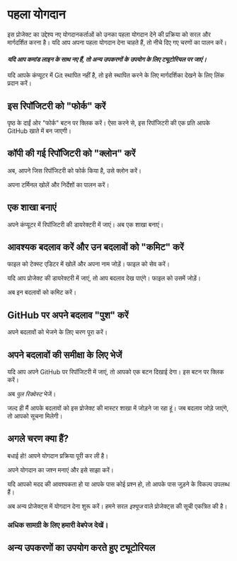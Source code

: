 # पहला योगदान

इस प्रोजेक्ट का उद्देश्य नए योगदानकर्ताओं को उनका पहला योगदान देने की प्रक्रिया को सरल और मार्गदर्शित करना है। यदि आप अपना पहला योगदान देना चाहते हैं, तो नीचे दिए गए चरणों का पालन करें।

#### *यदि आप कमांड लाइन के साथ नए हैं, तो अन्य उपकरणों के उपयोग के लिए ट्यूटोरियल पर जाएं।*

यदि आपके कंप्यूटर में Git स्थापित नहीं है, तो इसे स्थापित करने के लिए मार्गदर्शिका देखने के लिए लिंक प्रदान करें।

## इस रिपॉजिटरी को "फोर्क" करें

पृष्ठ के दाईं ओर "फोर्क" बटन पर क्लिक करें। ऐसा करने से, इस रिपॉजिटरी की एक प्रति आपके GitHub खाते में बन जाएगी।

## कॉपी की गई रिपॉजिटरी को "क्लोन" करें

अब, आपने जिस रिपॉजिटरी को फोर्क किया है, उसे क्लोन करें।

अपना टर्मिनल खोलें और निर्देशों का पालन करें।

## एक शाखा बनाएं

अपने कंप्यूटर में रिपॉजिटरी की डायरेक्टरी में जाएं। अब एक शाखा बनाएं।

## आवश्यक बदलाव करें और उन बदलावों को "कमिट" करें

फाइल को टेक्स्ट एडिटर में खोलें और अपना नाम जोड़ें। फाइल को सेव करें।

यदि आप प्रोजेक्ट की डायरेक्टरी में जाएं, तो आप बदलाव देख पाएंगे। फाइल को उसमें जोड़ें।

अब इन बदलावों को कमिट करें।

## GitHub पर अपने बदलाव "पुश" करें

अपने बदलावों को भेजने के लिए चरण पूरा करें।

## अपने बदलावों की समीक्षा के लिए भेजें

यदि आप अपने GitHub पर रिपॉजिटरी में जाएं, तो आपको एक बटन दिखाई देगा। इस बटन पर क्लिक करें।

अब *पुल रिक्वेस्ट* भेजें।

जल्द ही मैं आपके बदलावों को इस प्रोजेक्ट की मास्टर शाखा में जोड़ने जा रहा हूं। जब बदलाव जोड़े जाएंगे, तो आपको सूचना मिलेगी।

## अगले चरण क्या हैं?

बधाई हो! आपने योगदान प्रक्रिया पूरी कर ली है। 

अपने योगदान का जश्न मनाएं और इसे साझा करें।

यदि आपको मदद की आवश्यकता हो या आपके पास कोई प्रश्न हो, तो आपके पास जुड़ने के विकल्प उपलब्ध हैं।

अब अन्य प्रोजेक्ट्स में योगदान देना शुरू करें। हमने सरल *इश्यूज* वाले प्रोजेक्ट्स की सूची एकत्रित की है।

### अधिक सामग्री के लिए हमारी वेबपेज देखें।

## अन्य उपकरणों का उपयोग करते हुए ट्यूटोरियल